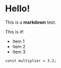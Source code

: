 # Hello!

This is a **markdown** test.

This is *it*!

 * Item 1
 * Item 2
 * Item 3
 
`const multiplier = 3.2;`
